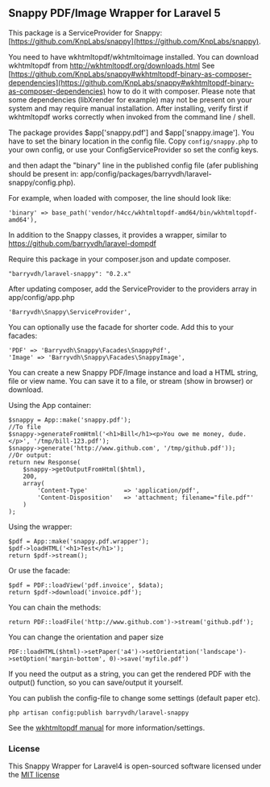 ## Snappy PDF/Image Wrapper for Laravel 5

This package is a ServiceProvider for Snappy: [https://github.com/KnpLabs/snappy](https://github.com/KnpLabs/snappy).

You need to have wkhtmltopdf/wkhtmltoimage installed. You can download wkhtmltopdf from http://wkhtmltopdf.org/downloads.html See [https://github.com/KnpLabs/snappy#wkhtmltopdf-binary-as-composer-dependencies](https://github.com/KnpLabs/snappy#wkhtmltopdf-binary-as-composer-dependencies) how to do it with composer. Please note that some dependencies (libXrender for example) may not be present on your system and may require manual installation. After installing, verify first if wkhtmltopdf works correctly when invoked from the command line / shell.

The package provides $app['snappy.pdf'] and $app['snappy.image']. You have to set the binary location in the config file. Copy `config/snappy.php` to your own config, or use your ConfigServiceProvider so set the config keys.

and then adapt the "binary" line in the published config file (afer publishing should be present in: app/config/packages/barryvdh/laravel-snappy/config.php).

For example, when loaded with composer, the line should look like:

    'binary' => base_path('vendor/h4cc/wkhtmltopdf-amd64/bin/wkhtmltopdf-amd64'),

In addition to the Snappy classes, it provides a wrapper, similar to https://github.com/barryvdh/laravel-dompdf

Require this package in your composer.json and update composer.

    "barryvdh/laravel-snappy": "0.2.x"

After updating composer, add the ServiceProvider to the providers array in app/config/app.php

    'Barryvdh\Snappy\ServiceProvider',

You can optionally use the facade for shorter code. Add this to your facades:

    'PDF' => 'Barryvdh\Snappy\Facades\SnappyPdf',
    'Image' => 'Barryvdh\Snappy\Facades\SnappyImage',

You can create a new Snappy PDF/Image instance and load a HTML string, file or view name. You can save it to a file, or stream (show in browser) or download.

Using the App container:

    $snappy = App::make('snappy.pdf');
    //To file
    $snappy->generateFromHtml('<h1>Bill</h1><p>You owe me money, dude.</p>', '/tmp/bill-123.pdf');
    $snappy->generate('http://www.github.com', '/tmp/github.pdf'));
    //Or output:
    return new Response(
        $snappy->getOutputFromHtml($html),
        200,
        array(
            'Content-Type'          => 'application/pdf',
            'Content-Disposition'   => 'attachment; filename="file.pdf"'
        )
    );

Using the wrapper:

    $pdf = App::make('snappy.pdf.wrapper');
    $pdf->loadHTML('<h1>Test</h1>');
    return $pdf->stream();

Or use the facade:

    $pdf = PDF::loadView('pdf.invoice', $data);
    return $pdf->download('invoice.pdf');

You can chain the methods:

    return PDF::loadFile('http://www.github.com')->stream('github.pdf');

You can change the orientation and paper size

    PDF::loadHTML($html)->setPaper('a4')->setOrientation('landscape')->setOption('margin-bottom', 0)->save('myfile.pdf')

If you need the output as a string, you can get the rendered PDF with the output() function, so you can save/output it yourself.

You can  publish the config-file to change some settings (default paper etc).

    php artisan config:publish barryvdh/laravel-snappy

See the [wkhtmltopdf manual](http://wkhtmltopdf.org/usage/wkhtmltopdf.txt) for more information/settings.

### License

This Snappy Wrapper for Laravel4 is open-sourced software licensed under the [MIT license](http://opensource.org/licenses/MIT)
